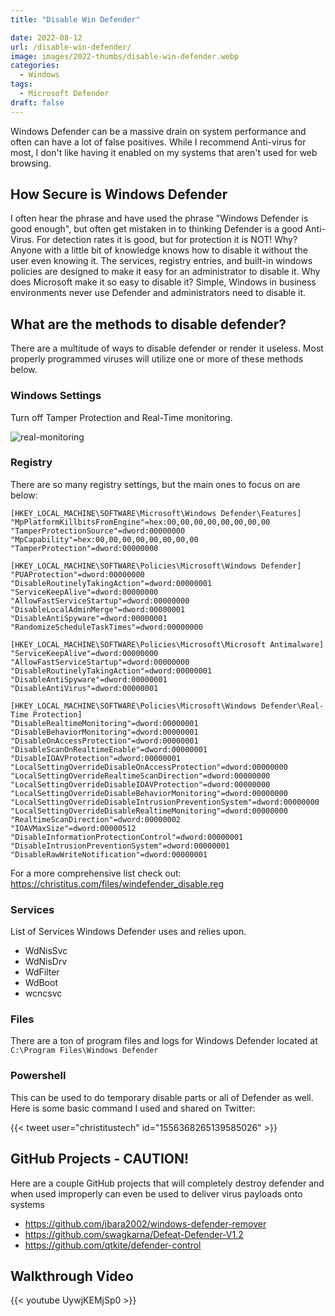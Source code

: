 ```yaml
---
title: "Disable Win Defender"

date: 2022-08-12
url: /disable-win-defender/
image: images/2022-thumbs/disable-win-defender.webp
categories:
  - Windows
tags:
  - Microsoft Defender
draft: false
---
```

Windows Defender can be a massive drain on system performance and often can have a lot of false positives. While I recommend Anti-virus for most, I don't like having it enabled on my systems that aren't used for web browsing. <!--more-->

## How Secure is Windows Defender
I often hear the phrase and have used the phrase "Windows Defender is good enough", but often get mistaken in to thinking Defender is a good Anti-Virus. For detection rates it is good, but for protection it is NOT! Why? Anyone with a little bit of knowledge knows how to disable it without the user even knowing it. The services, registry entries, and built-in windows policies are designed to make it easy for an administrator to disable it. Why does Microsoft make it so easy to disable it? Simple, Windows in business environments never use Defender and administrators need to disable it. 

## What are the methods to disable defender?
There are a multitude of ways to disable defender or render it useless. Most properly programmed viruses will utilize one or more of these methods below.

### Windows Settings
Turn off Tamper Protection and Real-Time monitoring. 

![real-monitoring](/images/2022/remove-win-defender/real-monitoring.webp)

### Registry
There are so many registry settings, but the main ones to focus on are below:

```
[HKEY_LOCAL_MACHINE\SOFTWARE\Microsoft\Windows Defender\Features]
"MpPlatformKillbitsFromEngine"=hex:00,00,00,00,00,00,00,00
"TamperProtectionSource"=dword:00000000
"MpCapability"=hex:00,00,00,00,00,00,00,00
"TamperProtection"=dword:00000000

[HKEY_LOCAL_MACHINE\SOFTWARE\Policies\Microsoft\Windows Defender]
"PUAProtection"=dword:00000000
"DisableRoutinelyTakingAction"=dword:00000001
"ServiceKeepAlive"=dword:00000000
"AllowFastServiceStartup"=dword:00000000
"DisableLocalAdminMerge"=dword:00000001
"DisableAntiSpyware"=dword:00000001
"RandomizeScheduleTaskTimes"=dword:00000000

[HKEY_LOCAL_MACHINE\SOFTWARE\Policies\Microsoft\Microsoft Antimalware]
"ServiceKeepAlive"=dword:00000000
"AllowFastServiceStartup"=dword:00000000
"DisableRoutinelyTakingAction"=dword:00000001
"DisableAntiSpyware"=dword:00000001
"DisableAntiVirus"=dword:00000001

[HKEY_LOCAL_MACHINE\SOFTWARE\Policies\Microsoft\Windows Defender\Real-Time Protection]
"DisableRealtimeMonitoring"=dword:00000001
"DisableBehaviorMonitoring"=dword:00000001
"DisableOnAccessProtection"=dword:00000001
"DisableScanOnRealtimeEnable"=dword:00000001
"DisableIOAVProtection"=dword:00000001
"LocalSettingOverrideDisableOnAccessProtection"=dword:00000000
"LocalSettingOverrideRealtimeScanDirection"=dword:00000000
"LocalSettingOverrideDisableIOAVProtection"=dword:00000000
"LocalSettingOverrideDisableBehaviorMonitoring"=dword:00000000
"LocalSettingOverrideDisableIntrusionPreventionSystem"=dword:00000000
"LocalSettingOverrideDisableRealtimeMonitoring"=dword:00000000
"RealtimeScanDirection"=dword:00000002
"IOAVMaxSize"=dword:00000512
"DisableInformationProtectionControl"=dword:00000001
"DisableIntrusionPreventionSystem"=dword:00000001
"DisableRawWriteNotification"=dword:00000001
```

For a more comprehensive list check out: <https://christitus.com/files/windefender_disable.reg>

### Services
List of Services Windows Defender uses and relies upon.

 - WdNisSvc
 - WdNisDrv
 - WdFilter
 - WdBoot
 - wcncsvc

### Files
There are a ton of program files and logs for Windows Defender located at `C:\Program Files\Windows Defender`

### Powershell
This can be used to do temporary disable parts or all of Defender as well. Here is some basic command I used and shared on Twitter:

{{< tweet user="christitustech" id="1556368265139585026" >}}

## GitHub Projects - CAUTION!
Here are a couple GitHub projects that will completely destroy defender and when used improperly can even be used to deliver virus payloads onto systems

 - <https://github.com/jbara2002/windows-defender-remover>
 - <https://github.com/swagkarna/Defeat-Defender-V1.2>
 - <https://github.com/qtkite/defender-control>

## Walkthrough Video

{{< youtube UywjKEMjSp0 >}}
